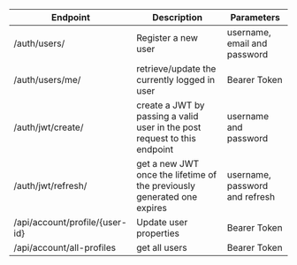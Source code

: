 |**Endpoint** | **Description**| **Parameters**|
|---|---|---|
|/auth/users/| Register a new user | username, email and password |
| /auth/users/me/ | retrieve/update the currently logged in user | Bearer Token |
| /auth/jwt/create/| create a JWT by passing a valid user in the post request to this endpoint| username and password |
|/auth/jwt/refresh/ | get a new JWT once the lifetime of the previously generated one expires |username, password and refresh
|/api/account/profile/{user-id} | Update user properties|  Bearer Token |
|/api/account/all-profiles | get all users |  Bearer Token |
